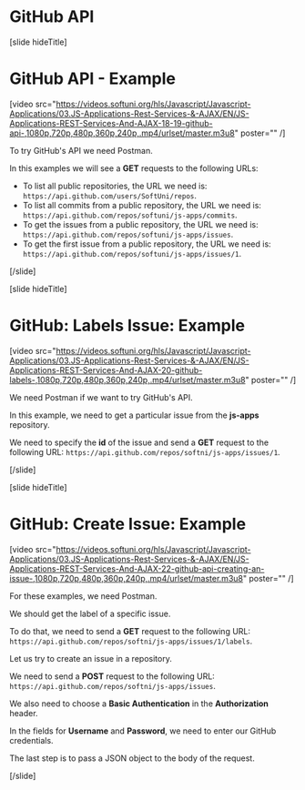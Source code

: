 # GitHub API

[slide hideTitle]

# GitHub API - Example

[video src="https://videos.softuni.org/hls/Javascript/Javascript-Applications/03.JS-Applications-Rest-Services-&-AJAX/EN/JS-Applications-REST-Services-And-AJAX-18-19-github-api-,1080p,720p,480p,360p,240p,.mp4/urlset/master.m3u8" poster="" /]

To try GitHub's API we need Postman.

In this examples we will see a **GET** requests to the following URLs:

-  To list all public repositories, the URL we need is: `https://api.github.com/users/SoftUni/repos`.
-  To list all commits from a public repository, the URL we need is: `https://api.github.com/repos/softuni/js-apps/commits`.
-  To get the issues from a public repository, the URL we need is: `https://api.github.com/repos/softuni/js-apps/issues`.
-  To get the first issue from a public repository, the URL we need is: `https://api.github.com/repos/softuni/js-apps/issues/1`.

[/slide]

[slide hideTitle]

# GitHub: Labels Issue: Example

[video src="https://videos.softuni.org/hls/Javascript/Javascript-Applications/03.JS-Applications-Rest-Services-&-AJAX/EN/JS-Applications-REST-Services-And-AJAX-20-github-labels-,1080p,720p,480p,360p,240p,.mp4/urlset/master.m3u8" poster="" /]

We need Postman if we want to try GitHub's API.

In this example, we need to get a particular issue from the **js-apps** repository.

We need to specify the **id** of the issue and send a **GET** request to the following URL: `https://api.github.com/repos/softni/js-apps/issues/1`.

[/slide]

[slide hideTitle]

# GitHub: Create Issue: Example

[video src="https://videos.softuni.org/hls/Javascript/Javascript-Applications/03.JS-Applications-Rest-Services-&-AJAX/EN/JS-Applications-REST-Services-And-AJAX-22-github-api-creating-an-issue-,1080p,720p,480p,360p,240p,.mp4/urlset/master.m3u8" poster="" /]

For these examples, we need Postman.

We should get the label of a specific issue.

To do that, we need to send a **GET** request to the following URL: `https://api.github.com/repos/softni/js-apps/issues/1/labels`.

Let us try to create an issue in a repository.

We need to send a **POST** request to the following URL: `https://api.github.com/repos/softni/js-apps/issues`.

We also need to choose a **Basic Authentication** in the **Authorization** header. 

In the fields for **Username** and **Password**, we need to enter our GitHub credentials.

The last step is to pass a JSON object to the body of the request.

[/slide]
